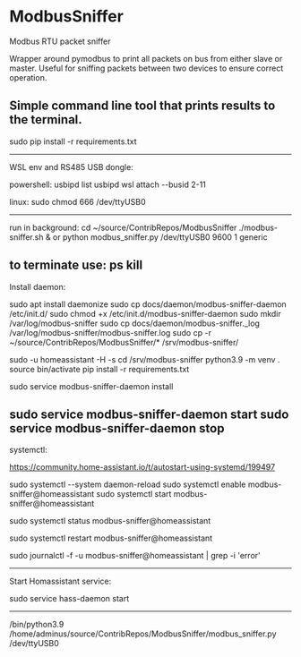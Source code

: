 # ModbusSniffer
Modbus RTU packet sniffer

Wrapper around pymodbus to print all packets on bus from either slave or master.
Useful for sniffing packets between two devices to ensure correct operation.

Simple command line tool that prints results to the terminal.
----------------------------------------------------
sudo pip install -r requirements.txt    

----------------------------------------------------
WSL env and RS485 USB dongle:

powershell:
usbipd list
usbipd wsl attach --busid 2-11

linux:
sudo chmod 666 /dev/ttyUSB0


-----------------------------------------------------
run in background:
cd ~/source/ContribRepos/ModbusSniffer
./modbus-sniffer.sh &
or
python modbus_sniffer.py /dev/ttyUSB0 9600 1 generic



to terminate use:
ps
kill
-----------------------------------------------------
Install daemon:

sudo apt install daemonize
sudo cp docs/daemon/modbus-sniffer-daemon /etc/init.d/
sudo chmod +x /etc/init.d/modbus-sniffer-daemon
sudo mkdir /var/log/modbus-sniffer
sudo cp docs/daemon/modbus-sniffer._log /var/log/modbus-sniffer/modbus-sniffer.log
sudo cp -r ~/source/ContribRepos/ModbusSniffer/* /srv/modbus-sniffer/

sudo -u homeassistant -H -s
cd /srv/modbus-sniffer
python3.9 -m venv .
source bin/activate
pip install -r requirements.txt

sudo service modbus-sniffer-daemon install

sudo service modbus-sniffer-daemon start
sudo service modbus-sniffer-daemon stop
-----------------------------------------------------
systemctl:

https://community.home-assistant.io/t/autostart-using-systemd/199497

sudo systemctl --system daemon-reload
sudo systemctl enable modbus-sniffer@homeassistant
sudo systemctl start modbus-sniffer@homeassistant

sudo systemctl status modbus-sniffer@homeassistant

sudo systemctl restart modbus-sniffer@homeassistant


sudo journalctl -f -u modbus-sniffer@homeassistant | grep -i 'error'


-------------------------------------------------------

Start Homassistant service:

sudo service hass-daemon start


----------------------------------------------------
/bin/python3.9 /home/adminus/source/ContribRepos/ModbusSniffer/modbus_sniffer.py /dev/ttyUSB0



